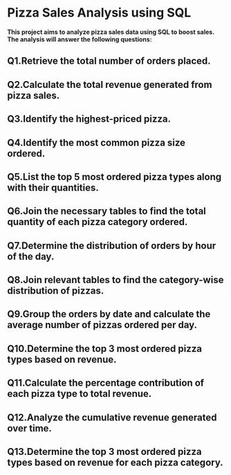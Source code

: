 # Pizza Sales Analysis using SQL

**This project aims to analyze pizza sales data using SQL to boost sales. The analysis will answer the following questions:**

## Q1.Retrieve the total number of orders placed.

## Q2.Calculate the total revenue generated from pizza sales.

## Q3.Identify the highest-priced pizza.

## Q4.Identify the most common pizza size ordered.

## Q5.List the top 5 most ordered pizza types along with their quantities.

## Q6.Join the necessary tables to find the total quantity of each pizza category ordered.

## Q7.Determine the distribution of orders by hour of the day.

## Q8.Join relevant tables to find the category-wise distribution of pizzas.

## Q9.Group the orders by date and calculate the average number of pizzas ordered per day.

## Q10.Determine the top 3 most ordered pizza types based on revenue.

## Q11.Calculate the percentage contribution of each pizza type to total revenue.

## Q12.Analyze the cumulative revenue generated over time.

## Q13.Determine the top 3 most ordered pizza types based on revenue for each pizza category.
